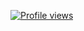 [![Profile views](https://u8views.com/api/v1/github/profiles/839290/views/day-week-month-total-count.svg)](https://u8views.com/github/PavelPolyakov)